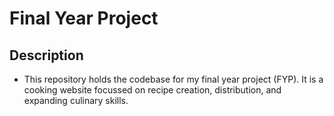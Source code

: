 # Final Year Project # 

## Description ## 
* This repository holds the codebase for my final year project (FYP). It is a cooking website focussed on recipe creation, distribution, and expanding culinary skills.




